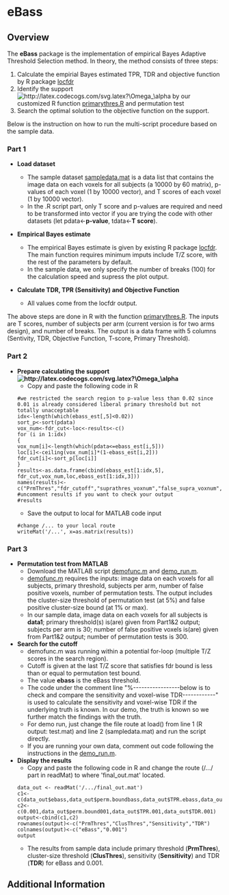 # eBass
## Overview
The **eBass** package is the implementation of empirical Bayes Adaptive Threshold Selection method. 
In theory, the method consists of three steps:

1. Calculate the empirial Bayes estimated TPR, TDR and objective function by R package [locfdr](https://cran.r-project.org/web/packages/locfdr/index.html)
2. Identify the support <img src="http://latex.codecogs.com/svg.latex?\Omega_\alpha" title="http://latex.codecogs.com/svg.latex?\Omega_\alpha" /> by our customized R function [primarythres.R](https://github.com/yierge/eBass/blob/master/primarythres.R) and permutation test
3. Search the optimal solution to the objective function on the support.

Below is the instruction on how to run the multi-script procedure based on the sample data.

### Part 1
- **Load dataset**
    - The sample dataset [sampledata.mat](https://github.com/yierge/eBass/blob/master/sampledata.mat) is a data list that contains the image data on each voxels for all subjects (a 10000 by 60 matrix), p-values of each voxel (1 by 10000 vector), and T scores of each voxel (1 by 10000 vector). 
    - In the .R script part, only T score and p-values are required and need to be transformed into vector if you are trying the code with other datasets (let pdata<-**p-value**, tdata<-**T score**).

- **Empirical Bayes estimate**
    - The empirical Bayes estimate is given by existing R package [locfdr](https://cran.r-project.org/web/packages/locfdr/index.html). The main function requires minimum imputs include T/Z score, with the rest of the parameters by default.
    - In the sample data, we only specify the number of breaks (100) for the calculation speed and supress the plot output.

- **Calculate TDR, TPR (Sensitivity) and Objective Function**
    - All values come from the locfdr output.

The above steps are done in R with the function [primarythres.R](https://github.com/yierge/eBass/blob/master/primarythres.R). The inputs are T scores, number of subjects per arm (current version is for two arms design), and number of breaks. The output is a data frame with 5 columns (Sentivity, TDR, Objective Function, T-score, Primary Threshold).

### Part 2
- **Prepare calculating the support <img src="http://latex.codecogs.com/svg.latex?\Omega_\alpha" title="http://latex.codecogs.com/svg.latex?\Omega_\alpha" />**
    - Copy and paste the following code in R
    ```
    #we restricted the search region to p-value less than 0.02 since 0.01 is already considered liberal primary threshold but not totally unacceptable
    idx<-length(which(ebass_est[,5]<0.02))
    sort_p<-sort(pdata)     
    vox_num<-fdr_cut<-loc<-results<-c()
    for (i in 1:idx)
    {
    vox_num[i]<-length(which(pdata<=ebass_est[i,5]))
    loc[i]<-ceiling(vox_num[i]*(1-ebass_est[i,2]))     
    fdr_cut[i]<-sort_p[loc[i]]
    }
    results<-as.data.frame(cbind(ebass_est[1:idx,5], fdr_cut,vox_num,loc,ebass_est[1:idx,3]))
    names(results)<-c("PrmThres","fdr_cutoff","suprathres_voxnum","false_supra_voxnum","ObjFunc")
    #uncomment results if you want to check your output
    #results 
    ```
    - Save the output to local for MATLAB code input
    ```
    #change /... to your local route 
    writeMat('/...', x=as.matrix(results))
    ```
    
### Part 3
- **Permutation test from MATLAB**
     - Download the MATLAB script [demofunc.m](https://github.com/yierge/eBass/blob/master/demofunc.m) and [demo_run.m](https://github.com/yierge/eBass/blob/master/demo_run.m).
     - [demofunc.m](https://github.com/yierge/eBass/blob/master/demofunc.m) requires the inputs: image data on each voxels for all subjects, primary threshold, subjects per arm, number of false positive voxels, number of permutation tests. The output includes the cluster-size threshold of permutation test (at 5%) and false positive cluster-size bound (at 1% or max). 
     - In our sample data, image data on each voxels for all subjects is __data1__; primary threshold(s) is(are) given from Part1&2 output; subjects per arm is 30; number of false positive voxels is(are) given from Part1&2 output; number of permutation tests is 300.
- **Search for the cutoff**
     - demofunc.m was running within a potential for-loop (multiple T/Z scores in the search region).
     - Cutoff is given at the last T/Z score that satisfies fdr bound is less than or equal to permutation test bound.
     - The value __ebass__ is the eBass threshold.
     - The code under the comment line "%-----------------below is to check and compare the sensitivity and voxel-wise TDR------------" is used to calculate the sensitivity and voxel-wise TDR if the underlying truth is known. In our demo, the truth is known so we further match the findings with the truth.
     - For demo run, just change the file route at load() from line 1 (R output: test.mat) and line 2 (sampledata.mat) and run the script directly. 
     - If you are running your own data, comment out code following the instructions in the [demo_run.m](https://github.com/yierge/eBass/blob/master/demo_run.m).
- **Display the results**
     - Copy and paste the following code in R and change the route (/.../ part in readMat) to where 'final_out.mat' located.
     ```
     data_out <- readMat('/.../final_out.mat')
     c1<-c(data_out$ebass,data_out$perm.boundbass,data_out$TPR.ebass,data_out$TDR.ebass)
     c2<-c(0.001,data_out$perm.bound001,data_out$TPR.001,data_out$TDR.001)
     output<-cbind(c1,c2)
     rownames(output)<-c("PrmThres","ClusThres","Sensitivity","TDR")
     colnames(output)<-c("eBass","0.001")
     output
     ```
     - The results from sample data include primary threshold (__PrmThres__), cluster-size threshold (__ClusThres__), sensitivity (__Sensitivity__) and TDR (__TDR__) for eBass and 0.001.
     
## Additional Information
     
     
     
     
     
     
     
